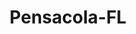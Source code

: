 ---
title: Pensacola-FL
slug: pensacola-fl
f_state:
- cms/state/florida.md
f_locations:
- cms/payday-loan/advance-america-1434.md
- cms/payday-loan/advance-america-1510.md
- cms/payday-loan/advance-america-1511.md
- cms/payday-loan/advance-america-1512.md
- cms/payday-loan/advance-america-1513.md
- cms/payday-loan/advance-america-1514.md
- cms/payday-loan/advance-america-1515.md
- cms/payday-loan/advance-america-1516.md
- cms/payday-loan/advance-america-1517.md
- cms/payday-loan/advance-america-1518.md
- cms/payday-loan/advance-america-1519.md
- cms/payday-loan/advance-america-1520.md
- cms/payday-loan/advance-america-1521.md
- cms/payday-loan/advance-america-1522.md
- cms/payday-loan/bestway-check-cashing-5245.md
- cms/payday-loan/bestway-check-cashing-5246.md
- cms/payday-loan/cash-advance-6447.md
- cms/payday-loan/cash-any-check-inc-6702.md
- cms/payday-loan/cash-any-checks-6703.md
- cms/payday-loan/cash-any-checks-6704.md
- cms/payday-loan/cash-any-checks-6705.md
- cms/payday-loan/cash-any-checks-6706.md
- cms/payday-loan/cash-any-checks-6707.md
- cms/payday-loan/cash-tyme-8853.md
- cms/payday-loan/cash-tyme-8855.md
- cms/payday-loan/check-into-cash-11719.md
- cms/payday-loan/check-into-cash-inc-13046.md
- cms/payday-loan/check-into-cash-inc-13047.md
- cms/payday-loan/check-into-cash-inc-13048.md
- cms/payday-loan/check-o-mat-corporation-usa-14161.md
- cms/payday-loan/checkmate-14360.md
- cms/payday-loan/dodges-money-center-15951.md
- cms/payday-loan/first-america-cash-advance-18164.md
- cms/payday-loan/first-america-cash-advance-18178.md
- cms/payday-loan/first-america-cash-advance-18179.md
- cms/payday-loan/kat-enterprises-19971.md
- cms/payday-loan/kat-enterprises-of-pensacola-19972.md
- cms/payday-loan/national-car-title-loans-payday-loans-22460.md
- cms/payday-loan/national-check-cashing-22768.md
- cms/payday-loan/national-check-cashing-22771.md
- cms/payday-loan/national-check-cashing-inc-22774.md
- cms/payday-loan/safe-check-services-26172.md
- cms/payday-loan/way-bail-bond-inc-bonds-28643.md
updated-on: '2024-05-30T13:41:28.615Z'
created-on: '2024-05-30T13:41:28.615Z'
published-on: '2024-05-30T13:54:32.469Z'
f_city: Pensacola
layout: '[city].html'
tags: city
---